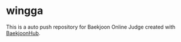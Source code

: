 # wingga
This is a auto push repository for Baekjoon Online Judge created with [BaekjoonHub](https://github.com/BaekjoonHub/BaekjoonHub).
